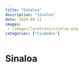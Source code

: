 ```yaml
---
title: "Sinaloa"
description: "Sinaloa"
date: 2024-09-11
images: 
 - /images/locations/sinaloa.png
categories: ["Ciudades"]
---
```


# Sinaloa